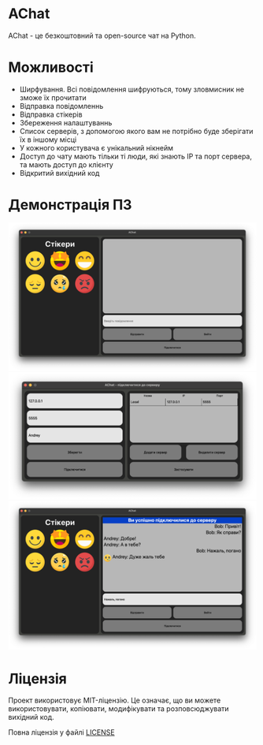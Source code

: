 # AChat
AChat - це безкоштовний та open-source чат на Python.

# Можливості
- Ширфування. Всі повідомлення шифруються, тому зловмисник не зможе їх прочитати
- Відправка повідомленнь
- Відправка стікерів
- Збереження налаштуваннь
- Список серверів, з допомогою якого вам не потрібно буде зберігати їх в іншому місці
- У кожного користувача є унікальний нікнейм
- Доступ до чату мають тільки ті люди, які знають IP та порт сервера, та мають доступ до клієнту
- Відкритий вихідний код

# Демонстрація ПЗ
<img src="images/1.png">
<img src="images/2.png">
<img src="images/3.png">

# Ліцензія
Проект використовує MIT-ліцензію. Це означає, що ви можете використовувати, копіювати, модифікувати та розповсюджувати вихідний код.

Повна ліцензія у файлі <a href="LICENSE">LICENSE</a>